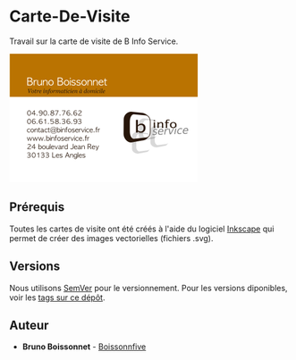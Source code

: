 # Carte-De-Visite

Travail sur la carte de visite de B Info Service.

![Carte de visite](carte-de-visite.png)

## Prérequis

Toutes les cartes de visite ont été créés à l'aide du logiciel [Inkscape](https://inkscape.org) qui permet de créer des images vectorielles (fichiers .svg).


## Versions

Nous utilisons [SemVer](http://semver.org/) pour le versionnement. Pour les versions diponibles, voir les [tags sur ce dépôt](https://github.com/BInfoService/Carte-De-Visite/tags). 

## Auteur

* **Bruno Boissonnet** - [Boissonnfive](https://github.com/boissonnfive)


